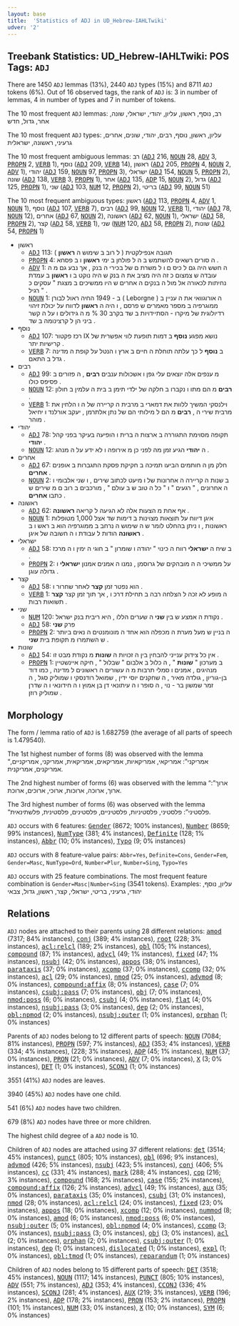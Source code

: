 ```yaml
---
layout: base
title:  'Statistics of ADJ in UD_Hebrew-IAHLTwiki'
udver: '2'
---
```


## Treebank Statistics: UD_Hebrew-IAHLTwiki: POS Tags: `ADJ`

There are 1450 `ADJ` lemmas (13%), 2440 `ADJ` types (15%) and 8711 `ADJ` tokens (6%).
Out of 16 observed tags, the rank of `ADJ` is: 3 in number of lemmas, 4 in number of types and 7 in number of tokens.

The 10 most frequent `ADJ` lemmas: רב, נוסף, ראשון, עליון, יהודי, ישראלי, שונה, אחר, גדול, חדש

The 10 most frequent `ADJ` types:  עליון, ראשון, נוסף, רבים, יהודי, שונים, אחרים, גרעיני, ראשונה, ישראלית

The 10 most frequent ambiguous lemmas: רב (<tt><a href="he_iahltwiki-pos-ADJ.html">ADJ</a></tt> 216, <tt><a href="he_iahltwiki-pos-NOUN.html">NOUN</a></tt> 28, <tt><a href="he_iahltwiki-pos-ADV.html">ADV</a></tt> 3, <tt><a href="he_iahltwiki-pos-PROPN.html">PROPN</a></tt> 2, <tt><a href="he_iahltwiki-pos-VERB.html">VERB</a></tt> 1), נוסף (<tt><a href="he_iahltwiki-pos-ADJ.html">ADJ</a></tt> 209, <tt><a href="he_iahltwiki-pos-VERB.html">VERB</a></tt> 14), ראשון (<tt><a href="he_iahltwiki-pos-ADJ.html">ADJ</a></tt> 205, <tt><a href="he_iahltwiki-pos-PROPN.html">PROPN</a></tt> 4, <tt><a href="he_iahltwiki-pos-NOUN.html">NOUN</a></tt> 2, <tt><a href="he_iahltwiki-pos-ADV.html">ADV</a></tt> 1), יהודי (<tt><a href="he_iahltwiki-pos-ADJ.html">ADJ</a></tt> 159, <tt><a href="he_iahltwiki-pos-NOUN.html">NOUN</a></tt> 97, <tt><a href="he_iahltwiki-pos-PROPN.html">PROPN</a></tt> 3), ישראלי (<tt><a href="he_iahltwiki-pos-ADJ.html">ADJ</a></tt> 154, <tt><a href="he_iahltwiki-pos-NOUN.html">NOUN</a></tt> 5, <tt><a href="he_iahltwiki-pos-PROPN.html">PROPN</a></tt> 2), שונה (<tt><a href="he_iahltwiki-pos-ADJ.html">ADJ</a></tt> 138, <tt><a href="he_iahltwiki-pos-VERB.html">VERB</a></tt> 3, <tt><a href="he_iahltwiki-pos-PROPN.html">PROPN</a></tt> 1), אחר (<tt><a href="he_iahltwiki-pos-ADJ.html">ADJ</a></tt> 135, <tt><a href="he_iahltwiki-pos-ADP.html">ADP</a></tt> 15, <tt><a href="he_iahltwiki-pos-NOUN.html">NOUN</a></tt> 2), גדול (<tt><a href="he_iahltwiki-pos-ADJ.html">ADJ</a></tt> 125, <tt><a href="he_iahltwiki-pos-PROPN.html">PROPN</a></tt> 1), שני (<tt><a href="he_iahltwiki-pos-ADJ.html">ADJ</a></tt> 103, <tt><a href="he_iahltwiki-pos-NUM.html">NUM</a></tt> 12, <tt><a href="he_iahltwiki-pos-PROPN.html">PROPN</a></tt> 2), בריטי (<tt><a href="he_iahltwiki-pos-ADJ.html">ADJ</a></tt> 99, <tt><a href="he_iahltwiki-pos-NOUN.html">NOUN</a></tt> 51)

The 10 most frequent ambiguous types:  ראשון (<tt><a href="he_iahltwiki-pos-ADJ.html">ADJ</a></tt> 113, <tt><a href="he_iahltwiki-pos-PROPN.html">PROPN</a></tt> 4, <tt><a href="he_iahltwiki-pos-ADV.html">ADV</a></tt> 1, <tt><a href="he_iahltwiki-pos-NOUN.html">NOUN</a></tt> 1), נוסף (<tt><a href="he_iahltwiki-pos-ADJ.html">ADJ</a></tt> 107, <tt><a href="he_iahltwiki-pos-VERB.html">VERB</a></tt> 7), רבים (<tt><a href="he_iahltwiki-pos-ADJ.html">ADJ</a></tt> 99, <tt><a href="he_iahltwiki-pos-NOUN.html">NOUN</a></tt> 12, <tt><a href="he_iahltwiki-pos-VERB.html">VERB</a></tt> 1), יהודי (<tt><a href="he_iahltwiki-pos-ADJ.html">ADJ</a></tt> 78, <tt><a href="he_iahltwiki-pos-NOUN.html">NOUN</a></tt> 12), אחרים (<tt><a href="he_iahltwiki-pos-ADJ.html">ADJ</a></tt> 67, <tt><a href="he_iahltwiki-pos-NOUN.html">NOUN</a></tt> 2), ראשונה (<tt><a href="he_iahltwiki-pos-ADJ.html">ADJ</a></tt> 62, <tt><a href="he_iahltwiki-pos-NOUN.html">NOUN</a></tt> 1), ישראלי (<tt><a href="he_iahltwiki-pos-ADJ.html">ADJ</a></tt> 58, <tt><a href="he_iahltwiki-pos-PROPN.html">PROPN</a></tt> 2), קצר (<tt><a href="he_iahltwiki-pos-ADJ.html">ADJ</a></tt> 58, <tt><a href="he_iahltwiki-pos-VERB.html">VERB</a></tt> 1), שני (<tt><a href="he_iahltwiki-pos-NUM.html">NUM</a></tt> 120, <tt><a href="he_iahltwiki-pos-ADJ.html">ADJ</a></tt> 58, <tt><a href="he_iahltwiki-pos-PROPN.html">PROPN</a></tt> 2), שונות (<tt><a href="he_iahltwiki-pos-ADJ.html">ADJ</a></tt> 54, <tt><a href="he_iahltwiki-pos-PROPN.html">PROPN</a></tt> 1)


* ראשון
  * <tt><a href="he_iahltwiki-pos-ADJ.html">ADJ</a></tt> 113: תגובה אנפילקטית ( ל רוב ב שימוש ה <b>ראשון</b> )
  * <tt><a href="he_iahltwiki-pos-PROPN.html">PROPN</a></tt> 4: ה סורים רשאים להשתמש ב ה ל פולחן ב ימי <b>ראשון</b> ו ב פסחא .
  * <tt><a href="he_iahltwiki-pos-ADV.html">ADV</a></tt> 1: ה חשש היה גם ל כיס ם ו ל משרת ם של בכירי ה בנק , אך נבע גם מ ה עובדה ש צמצום כ זה היה מציב את ה בנק ש היה נוקט ב ו <b>ראשון</b> ב עמדת נחיתות לכאורה אל מול ה בנקים ה אחרים ש היו ממשיכים ב מצגת " עסקים כ רגיל " .
  * <tt><a href="he_iahltwiki-pos-NOUN.html">NOUN</a></tt> 1: ב - 1949 החיה ראול לבורן ( Leborgne ) ה אורוגוואי את ה עניין ב ממוגרפיה ב מספר מאמרים ש פרסם , ו היה ה <b>ראשון</b> לדווח על יכולת זיהוי רדיולוגית של מיקרו - הסתיידויות ב שד בקרב 30 % מ ה גידולים ו על ה קשר ביני הן ל קרצינומה ב שד .
* נוסף
  * <tt><a href="he_iahltwiki-pos-ADJ.html">ADJ</a></tt> 107: רכז פקטור IX נושא מפגע <b>נוסף</b> ב דמות תופעת לווי אפשרית של קרישיות יתר .
  * <tt><a href="he_iahltwiki-pos-VERB.html">VERB</a></tt> 7: ב <b>נוסף</b> ל כך עלתה תוחלת ה חיים ב ארץ ו הנטל על קופת ה מדינה גדל ב התאם .
* רבים
  * <tt><a href="he_iahltwiki-pos-ADJ.html">ADJ</a></tt> 99: מ ענפים אלה יוצאים עלי גפן ו אשכולות ענבים <b>רבים</b> , ה פזורים ב פסיפס כולו .
  * <tt><a href="he_iahltwiki-pos-NOUN.html">NOUN</a></tt> 12: <b>רבים</b> מ הם מתו ו נקברו ב חלקה של ילדי תימן ב בית ה עלמין ב חולון .
  * <tt><a href="he_iahltwiki-pos-VERB.html">VERB</a></tt> 1: וילנסקי המשיך ללוות את דמארי ב מרבית ה קריירה של ה ו הלחין את מרבית שירי ה , <b>רבים</b> מ הם ל מילותי הם של נתן אלתרמן , יעקב אורלנד ו יחיאל מוהר .
* יהודי
  * <tt><a href="he_iahltwiki-pos-ADJ.html">ADJ</a></tt> 78: תקופה מסוימת התגוררה ב ארצות ה ברית ו הופיעה בעיקר בפני קהל <b>יהודי</b> .
  * <tt><a href="he_iahltwiki-pos-NOUN.html">NOUN</a></tt> 12: ה <b>יהודי</b> הגיע זמן מה לפני כן מ אירופה ו לא ידע על ה מנהג .
* אחרים
  * <tt><a href="he_iahltwiki-pos-ADJ.html">ADJ</a></tt> 67: חלק מן ה חותמים הביעו תמיכה ב חקיקת פסקת התגברות ב אופנים <b>אחרים</b> .
  * <tt><a href="he_iahltwiki-pos-NOUN.html">NOUN</a></tt> 2: ב שנות ה קריירה ה אחרונות של ו מיעט לכתוב שירים , ו שני אלבומי ו ה אחרונים , " רגעים " ו " כל ה טוב ש ב עולם " , מורכבים ב רוב ם מ שירים ש כתבו <b>אחרים</b> .
* ראשונה
  * <tt><a href="he_iahltwiki-pos-ADJ.html">ADJ</a></tt> 62: אף אחת מ הצעות אלה לא הגיעה ל קריאה <b>ראשונה</b> .
  * <tt><a href="he_iahltwiki-pos-NOUN.html">NOUN</a></tt> 1: איגן דיווח על תוצאות מצוינות ב דימות שד אצל 1,000 מטופלות ראשונות , ו ניתן בהחלט לומר ש ה שימוש ה נרחב ב ממוגרפיה הוא ב ראש ו ב <b>ראשונה</b> הודות ל עבודת ו ה חשובה של איגן .
* ישראלי
  * <tt><a href="he_iahltwiki-pos-ADJ.html">ADJ</a></tt> 58: ב שיח ה <b>ישראלי</b> רווח ה כינוי " יהודה ו שומרון " ב חוגי ה ימין ו ה מרכז .
  * <tt><a href="he_iahltwiki-pos-PROPN.html">PROPN</a></tt> 2: על ממשיכי ה ה מובהקים של גרוסמן , נמנו ה אמנים אמנון <b>ישראלי</b> ו גדולה עוגן .
* קצר
  * <tt><a href="he_iahltwiki-pos-ADJ.html">ADJ</a></tt> 58: הוא נפטר זמן <b>קצר</b> לאחר שחרור ו .
  * <tt><a href="he_iahltwiki-pos-VERB.html">VERB</a></tt> 1: ה מופע לא זכה ל הצלחה רבה ב תחילת דרכ ו , אך תוך זמן קצר <b>קצר</b> תשואות רבות .
* שני
  * <tt><a href="he_iahltwiki-pos-NUM.html">NUM</a></tt> 120: נקודת ה אמצע ש בין <b>שני</b> ה שערים הללו , היא ריבית בנק ישראל .
  * <tt><a href="he_iahltwiki-pos-ADJ.html">ADJ</a></tt> 58: פרק <b>שני</b>
  * <tt><a href="he_iahltwiki-pos-PROPN.html">PROPN</a></tt> 2: ה בניין ש מעל מערת ה מכפלה הוא אחד ה מונומנטים ה נאים ביותר ש השתמרו מ תקופת בית <b>שני</b> .
* שונות
  * <tt><a href="he_iahltwiki-pos-ADJ.html">ADJ</a></tt> 54: אין כל צידוק ענייני להבחין בין ה זכויות ה <b>שונות</b> מ נקודת מבט זו .
  * <tt><a href="he_iahltwiki-pos-PROPN.html">PROPN</a></tt> 1: ב מערכון " <b>שונות</b> " , ה כלול ב אלבום " שבלול " , חיקה איינשטיין מנהיגים , אמנים ו סמלי תרבות מ ה עשורים ה ראשונים ל מדינה , כמו דוד בן-גוריון , גולדה מאיר , ה שחקנים יוסי ידין , שמואל רודנסקי ו שמוליק סגל , ה זמר שמשון בר - נוי , ה סופר ו ה עיתונאי דן בן אמוץ ו ה חידונאי ו ה שדרן שמוליק רוזן .

## Morphology

The form / lemma ratio of `ADJ` is 1.682759 (the average of all parts of speech is 1.479540).

The 1st highest number of forms (8) was observed with the lemma “אמריקני”: אמריקאי, אמריקאיות, אמריקאים, אמריקאית, אמריקני, אמריקניים, אמריקנים, אמריקנית.

The 2nd highest number of forms (6) was observed with the lemma “ארוך”: ארוך, ארוכה, ארוכות, ארוכי, ארוכים, ארוכת.

The 3rd highest number of forms (6) was observed with the lemma “פלסטיני”: פלסטיני, פלסטיניות, פלסטיניים, פלסטינים, פלסטינית, פלשתינאית.

`ADJ` occurs with 6 features: <tt><a href="he_iahltwiki-feat-Gender.html">Gender</a></tt> (8672; 100% instances), <tt><a href="he_iahltwiki-feat-Number.html">Number</a></tt> (8659; 99% instances), <tt><a href="he_iahltwiki-feat-NumType.html">NumType</a></tt> (381; 4% instances), <tt><a href="he_iahltwiki-feat-Definite.html">Definite</a></tt> (128; 1% instances), <tt><a href="he_iahltwiki-feat-Abbr.html">Abbr</a></tt> (10; 0% instances), <tt><a href="he_iahltwiki-feat-Typo.html">Typo</a></tt> (9; 0% instances)

`ADJ` occurs with 8 feature-value pairs: `Abbr=Yes`, `Definite=Cons`, `Gender=Fem`, `Gender=Masc`, `NumType=Ord`, `Number=Plur`, `Number=Sing`, `Typo=Yes`

`ADJ` occurs with 25 feature combinations.
The most frequent feature combination is `Gender=Masc|Number=Sing` (3541 tokens).
Examples: עליון, נוסף, יהודי, גרעיני, בריטי, ישראלי, קצר, ראשון, גדול, צבאי


## Relations

`ADJ` nodes are attached to their parents using 28 different relations: <tt><a href="he_iahltwiki-dep-amod.html">amod</a></tt> (7317; 84% instances), <tt><a href="he_iahltwiki-dep-conj.html">conj</a></tt> (389; 4% instances), <tt><a href="he_iahltwiki-dep-root.html">root</a></tt> (228; 3% instances), <tt><a href="he_iahltwiki-dep-acl-relcl.html">acl:relcl</a></tt> (189; 2% instances), <tt><a href="he_iahltwiki-dep-obl.html">obl</a></tt> (105; 1% instances), <tt><a href="he_iahltwiki-dep-compound.html">compound</a></tt> (87; 1% instances), <tt><a href="he_iahltwiki-dep-advcl.html">advcl</a></tt> (49; 1% instances), <tt><a href="he_iahltwiki-dep-fixed.html">fixed</a></tt> (47; 1% instances), <tt><a href="he_iahltwiki-dep-nsubj.html">nsubj</a></tt> (42; 0% instances), <tt><a href="he_iahltwiki-dep-appos.html">appos</a></tt> (38; 0% instances), <tt><a href="he_iahltwiki-dep-parataxis.html">parataxis</a></tt> (37; 0% instances), <tt><a href="he_iahltwiki-dep-xcomp.html">xcomp</a></tt> (37; 0% instances), <tt><a href="he_iahltwiki-dep-ccomp.html">ccomp</a></tt> (32; 0% instances), <tt><a href="he_iahltwiki-dep-acl.html">acl</a></tt> (29; 0% instances), <tt><a href="he_iahltwiki-dep-nmod.html">nmod</a></tt> (25; 0% instances), <tt><a href="he_iahltwiki-dep-advmod.html">advmod</a></tt> (8; 0% instances), <tt><a href="he_iahltwiki-dep-compound-affix.html">compound:affix</a></tt> (8; 0% instances), <tt><a href="he_iahltwiki-dep-case.html">case</a></tt> (7; 0% instances), <tt><a href="he_iahltwiki-dep-csubj-pass.html">csubj:pass</a></tt> (7; 0% instances), <tt><a href="he_iahltwiki-dep-obj.html">obj</a></tt> (7; 0% instances), <tt><a href="he_iahltwiki-dep-nmod-poss.html">nmod:poss</a></tt> (6; 0% instances), <tt><a href="he_iahltwiki-dep-csubj.html">csubj</a></tt> (4; 0% instances), <tt><a href="he_iahltwiki-dep-flat.html">flat</a></tt> (4; 0% instances), <tt><a href="he_iahltwiki-dep-nsubj-pass.html">nsubj:pass</a></tt> (3; 0% instances), <tt><a href="he_iahltwiki-dep-dep.html">dep</a></tt> (2; 0% instances), <tt><a href="he_iahltwiki-dep-obl-npmod.html">obl:npmod</a></tt> (2; 0% instances), <tt><a href="he_iahltwiki-dep-nsubj-outer.html">nsubj:outer</a></tt> (1; 0% instances), <tt><a href="he_iahltwiki-dep-orphan.html">orphan</a></tt> (1; 0% instances)

Parents of `ADJ` nodes belong to 12 different parts of speech: <tt><a href="he_iahltwiki-pos-NOUN.html">NOUN</a></tt> (7084; 81% instances), <tt><a href="he_iahltwiki-pos-PROPN.html">PROPN</a></tt> (597; 7% instances), <tt><a href="he_iahltwiki-pos-ADJ.html">ADJ</a></tt> (353; 4% instances), <tt><a href="he_iahltwiki-pos-VERB.html">VERB</a></tt> (334; 4% instances),  (228; 3% instances), <tt><a href="he_iahltwiki-pos-ADP.html">ADP</a></tt> (45; 1% instances), <tt><a href="he_iahltwiki-pos-NUM.html">NUM</a></tt> (37; 0% instances), <tt><a href="he_iahltwiki-pos-PRON.html">PRON</a></tt> (21; 0% instances), <tt><a href="he_iahltwiki-pos-ADV.html">ADV</a></tt> (7; 0% instances), <tt><a href="he_iahltwiki-pos-X.html">X</a></tt> (3; 0% instances), <tt><a href="he_iahltwiki-pos-DET.html">DET</a></tt> (1; 0% instances), <tt><a href="he_iahltwiki-pos-SCONJ.html">SCONJ</a></tt> (1; 0% instances)

3551 (41%) `ADJ` nodes are leaves.

3940 (45%) `ADJ` nodes have one child.

541 (6%) `ADJ` nodes have two children.

679 (8%) `ADJ` nodes have three or more children.

The highest child degree of a `ADJ` node is 10.

Children of `ADJ` nodes are attached using 37 different relations: <tt><a href="he_iahltwiki-dep-det.html">det</a></tt> (3514; 45% instances), <tt><a href="he_iahltwiki-dep-punct.html">punct</a></tt> (805; 10% instances), <tt><a href="he_iahltwiki-dep-obl.html">obl</a></tt> (696; 9% instances), <tt><a href="he_iahltwiki-dep-advmod.html">advmod</a></tt> (426; 5% instances), <tt><a href="he_iahltwiki-dep-nsubj.html">nsubj</a></tt> (423; 5% instances), <tt><a href="he_iahltwiki-dep-conj.html">conj</a></tt> (406; 5% instances), <tt><a href="he_iahltwiki-dep-cc.html">cc</a></tt> (331; 4% instances), <tt><a href="he_iahltwiki-dep-mark.html">mark</a></tt> (288; 4% instances), <tt><a href="he_iahltwiki-dep-cop.html">cop</a></tt> (216; 3% instances), <tt><a href="he_iahltwiki-dep-compound.html">compound</a></tt> (168; 2% instances), <tt><a href="he_iahltwiki-dep-case.html">case</a></tt> (155; 2% instances), <tt><a href="he_iahltwiki-dep-compound-affix.html">compound:affix</a></tt> (126; 2% instances), <tt><a href="he_iahltwiki-dep-advcl.html">advcl</a></tt> (49; 1% instances), <tt><a href="he_iahltwiki-dep-aux.html">aux</a></tt> (35; 0% instances), <tt><a href="he_iahltwiki-dep-parataxis.html">parataxis</a></tt> (35; 0% instances), <tt><a href="he_iahltwiki-dep-csubj.html">csubj</a></tt> (31; 0% instances), <tt><a href="he_iahltwiki-dep-nmod.html">nmod</a></tt> (28; 0% instances), <tt><a href="he_iahltwiki-dep-acl-relcl.html">acl:relcl</a></tt> (24; 0% instances), <tt><a href="he_iahltwiki-dep-fixed.html">fixed</a></tt> (23; 0% instances), <tt><a href="he_iahltwiki-dep-appos.html">appos</a></tt> (18; 0% instances), <tt><a href="he_iahltwiki-dep-xcomp.html">xcomp</a></tt> (12; 0% instances), <tt><a href="he_iahltwiki-dep-nummod.html">nummod</a></tt> (8; 0% instances), <tt><a href="he_iahltwiki-dep-amod.html">amod</a></tt> (6; 0% instances), <tt><a href="he_iahltwiki-dep-nmod-poss.html">nmod:poss</a></tt> (6; 0% instances), <tt><a href="he_iahltwiki-dep-nsubj-outer.html">nsubj:outer</a></tt> (5; 0% instances), <tt><a href="he_iahltwiki-dep-obl-npmod.html">obl:npmod</a></tt> (4; 0% instances), <tt><a href="he_iahltwiki-dep-ccomp.html">ccomp</a></tt> (3; 0% instances), <tt><a href="he_iahltwiki-dep-nsubj-pass.html">nsubj:pass</a></tt> (3; 0% instances), <tt><a href="he_iahltwiki-dep-obj.html">obj</a></tt> (3; 0% instances), <tt><a href="he_iahltwiki-dep-acl.html">acl</a></tt> (2; 0% instances), <tt><a href="he_iahltwiki-dep-orphan.html">orphan</a></tt> (2; 0% instances), <tt><a href="he_iahltwiki-dep-csubj-outer.html">csubj:outer</a></tt> (1; 0% instances), <tt><a href="he_iahltwiki-dep-dep.html">dep</a></tt> (1; 0% instances), <tt><a href="he_iahltwiki-dep-dislocated.html">dislocated</a></tt> (1; 0% instances), <tt><a href="he_iahltwiki-dep-expl.html">expl</a></tt> (1; 0% instances), <tt><a href="he_iahltwiki-dep-obl-tmod.html">obl:tmod</a></tt> (1; 0% instances), <tt><a href="he_iahltwiki-dep-reparandum.html">reparandum</a></tt> (1; 0% instances)

Children of `ADJ` nodes belong to 15 different parts of speech: <tt><a href="he_iahltwiki-pos-DET.html">DET</a></tt> (3518; 45% instances), <tt><a href="he_iahltwiki-pos-NOUN.html">NOUN</a></tt> (1117; 14% instances), <tt><a href="he_iahltwiki-pos-PUNCT.html">PUNCT</a></tt> (805; 10% instances), <tt><a href="he_iahltwiki-pos-ADV.html">ADV</a></tt> (551; 7% instances), <tt><a href="he_iahltwiki-pos-ADJ.html">ADJ</a></tt> (353; 4% instances), <tt><a href="he_iahltwiki-pos-CCONJ.html">CCONJ</a></tt> (336; 4% instances), <tt><a href="he_iahltwiki-pos-SCONJ.html">SCONJ</a></tt> (281; 4% instances), <tt><a href="he_iahltwiki-pos-AUX.html">AUX</a></tt> (219; 3% instances), <tt><a href="he_iahltwiki-pos-VERB.html">VERB</a></tt> (196; 2% instances), <tt><a href="he_iahltwiki-pos-ADP.html">ADP</a></tt> (178; 2% instances), <tt><a href="he_iahltwiki-pos-PRON.html">PRON</a></tt> (153; 2% instances), <tt><a href="he_iahltwiki-pos-PROPN.html">PROPN</a></tt> (101; 1% instances), <tt><a href="he_iahltwiki-pos-NUM.html">NUM</a></tt> (33; 0% instances), <tt><a href="he_iahltwiki-pos-X.html">X</a></tt> (10; 0% instances), <tt><a href="he_iahltwiki-pos-SYM.html">SYM</a></tt> (6; 0% instances)

